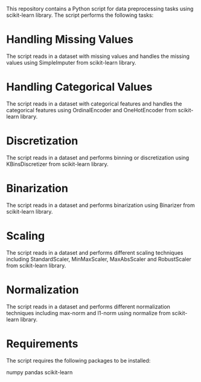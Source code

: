 

This repository contains a Python script for data preprocessing tasks using scikit-learn library. The script performs the following tasks:

# Handling Missing Values
The script reads in a dataset with missing values and handles the missing values using SimpleImputer from scikit-learn library.

# Handling Categorical Values
The script reads in a dataset with categorical features and handles the categorical features using OrdinalEncoder and OneHotEncoder from scikit-learn library.

# Discretization
The script reads in a dataset and performs binning or discretization using KBinsDiscretizer from scikit-learn library.

# Binarization
The script reads in a dataset and performs binarization using Binarizer from scikit-learn library.

# Scaling
The script reads in a dataset and performs different scaling techniques including StandardScaler, MinMaxScaler, MaxAbsScaler and RobustScaler from scikit-learn library.

# Normalization
The script reads in a dataset and performs different normalization techniques including max-norm and l1-norm using normalize from scikit-learn library.

# Requirements
The script requires the following packages to be installed:

numpy
pandas
scikit-learn
